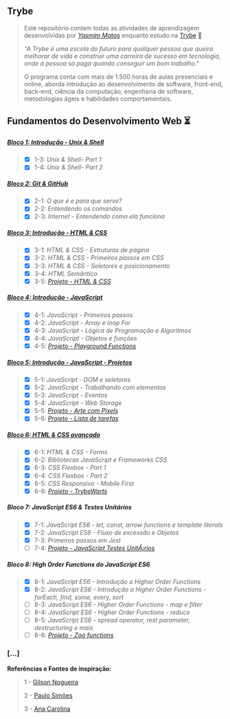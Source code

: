 ## Trybe

>Este repositório contem todas as atividades de aprendizagem desenvolvidas por _[Yasmim Matos](https://www.linkedin.com/in/yasmimmatos)_ enquanto estudo na [Trybe](https://www.betrybe.com/) :rocket:
>
>_"A Trybe é uma escola do futuro para qualquer pessoa que queira melhorar de vida e construir uma carreira de sucesso em tecnologia, onde a pessoa só paga quando conseguir um bom trabalho."_
>
>O programa conta com mais de 1.500 horas de aulas presenciais e online, aborda introdução ao desenvolvimento de software, front-end, back-end, ciência da computação, engenharia de software, metodologias ágeis e habilidades comportamentais.

## Fundamentos do Desenvolvimento Web :hourglass_flowing_sand:

##### [Bloco 1: Introdução - Unix & Shell](https://github.com/Yasmim-Matos/trybe-exercicios/tree/main/MODULO1-FUNDAMENTOS/bloco1_unix-%26-bash)

>- [X] 1-3: _Unix & Shell- Part 1_
>- [X] 1-4: _Unix & Shell- Part 2_

##### [Bloco 2: Git & GitHub](https://github.com/Yasmim-Matos/trybe-exercicios/tree/main/MODULO1-FUNDAMENTOS/bloco2_git-github-e-internet/dia2.1_2.2_2.3)

>- [X] 2-1: _O que é e para que serve?_
>- [X] 2-2: _Entendendo os comandos_
>- [X] 2-3: _Internet - Entendendo como ela funciona_

##### [Bloco 3: Introdução - HTML & CSS](https://github.com/Yasmim-Matos/trybe-exercicios/tree/main/MODULO1-FUNDAMENTOS/bloco3_html-css-estruturas-de-pagina)

>- [X] 3-1: _HTML & CSS - Estruturas de página_
>- [X] 3-2: _HTML & CSS - Primeiros passos em CSS_
>- [X] 3-3: _HTML & CSS - Seletores e posicionamento_
>- [X] 3-4: _HTML Semântico_
>- [X] 3-5: _[Projeto - HTML & CSS]()_

##### [Bloco 4: Introdução - JavaScript](https://github.com/Yasmim-Matos/trybe-exercicios/tree/main/MODULO1-FUNDAMENTOS/bloco4_javascript-logica-de-programacao)

>- [X] 4-1: _JavaScript - Primeiros passos_
>- [X] 4-2: _JavaScript - Array e loop For_
>- [X] 4-3: _JavaScript - Lógica de Programação e Algoritmos_
>- [X] 4-4: _JavaScript - Objetos e funções_
>- [X] 4-5: _[Projeto - Playground Functions]()_

##### [Bloco 5: Introdução - JavaScript - Projetos](https://github.com/Yasmim-Matos/trybe-exercicios/tree/main/MODULO1-FUNDAMENTOS/bloco5_JS--DOM-eventos-webStorage)

>- [X] 5-1: _JavaScript - DOM e seletores_
>- [X] 5-2: _JavaScript - Trabalhando com elementos_
>- [X] 5-3: _JavaScript - Eventos_
>- [X] 5-4: _JavaScript - Web Storage_
>- [X] 5-5: _[Projeto - Arte com Pixels]()_
>- [X] 5-6: _[Projeto - Lista de tarefas]()_

##### [Bloco 6: HTML & CSS avançado](https://github.com/Yasmim-Matos/trybe-exercicios/tree/main/MODULO1-FUNDAMENTOS/bloco6_html-css-forms-flexbox-responsivo)

>- [X] 6-1: _HTML & CSS - Forms_
>- [X] 6-2: _Bibliotecas JavaScript e Frameworks CSS_
>- [X] 6-3: _CSS Flexbox - Part 1_
>- [X] 6-4: _CSS Flexbox - Part 2_
>- [X] 6-5: _CSS Responsivo - Mobile First_
>- [X] 6-6: _[Projeto - TrybeWarts]()_

##### Bloco 7: JavaScript ES6 & Testes Unitários

>- [X] 7-1: _JavaScript ES6 - let, const, arrow functions e template literals_
>- [X] 7-2: _JavaScript ES6 - Fluxo de excessão e Objetos_
>- [X] 7-3: _Primeiros passos em Jest_
>- [ ] 7-4: _[Projeto - JavaScript Testes UnitÃ¡rios]()_

##### Bloco 8: High Order Functions do JavaScript ES6

>- [X] 8-1: _JavaScript ES6 - Introdução a Higher Order Functions_
>- [X] 8-2: _JavaScript ES6 - Introdução a Higher Order Functions - forEach, find, some, every, sort_
>- [ ] 8-3: _JavaScript ES6 - Higher Order Functions - map e filter_
>- [ ] 8-4: _JavaScript ES6 - Higher Order Functions - reduce_
>- [ ] 8-5: _JavaScript ES6 - spread operator, rest parameter, destructuring e mais_
>- [ ] 8-6: _[Projeto - Zoo functions]()_

### [...]

**Referências e Fontes de inspiração:**

>1 - [Gilson Nogueira](https://github.com/engnogueira)
>
>2 - [Paulo Simões](https://github.com/paulohbsimoes)
>
>3 - [Ana Carolina](https://github.com/gomesanac)
